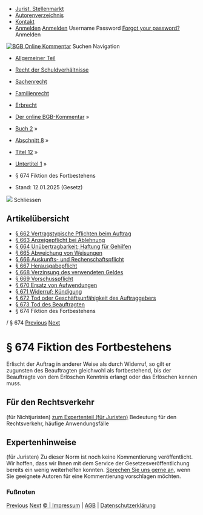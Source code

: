   * [Jurist. Stellenmarkt](https://bgb.kommentar.de/Buch-2/Abschnitt-8/Titel-12/Untertitel-1/</job-board> "Jurist. Stellenmarkt")
  * [Autorenverzeichnis](https://bgb.kommentar.de/Buch-2/Abschnitt-8/Titel-12/Untertitel-1/</Autorenverzeichnis> "Autorenverzeichnis")
  * [Kontakt](https://bgb.kommentar.de/Buch-2/Abschnitt-8/Titel-12/Untertitel-1/</Kontakt>)
  * [Anmelden](https://bgb.kommentar.de/Buch-2/Abschnitt-8/Titel-12/Untertitel-1/<#login> "show login form") [Anmelden](https://bgb.kommentar.de/Buch-2/Abschnitt-8/Titel-12/Untertitel-1/<#> "hide login form") Username Password
[Forgot your password?](https://bgb.kommentar.de/Buch-2/Abschnitt-8/Titel-12/Untertitel-1/</user/forgotpassword>) Anmelden 


[![BGB Online Kommentar](https://bgb.kommentar.de/extension/bgb/design/bgb/images/logo.png)](https://bgb.kommentar.de/Buch-2/Abschnitt-8/Titel-12/Untertitel-1/</> "BGB Online Kommentar")
Suchen
Navigation
  * [Allgemeiner Teil](https://bgb.kommentar.de/Buch-2/Abschnitt-8/Titel-12/Untertitel-1/</Buch-1>)
  * [Recht der Schuldverhältnisse](https://bgb.kommentar.de/Buch-2/Abschnitt-8/Titel-12/Untertitel-1/</Buch-2>)
  * [Sachenrecht](https://bgb.kommentar.de/Buch-2/Abschnitt-8/Titel-12/Untertitel-1/</Buch-3>)
  * [Familienrecht](https://bgb.kommentar.de/Buch-2/Abschnitt-8/Titel-12/Untertitel-1/</Buch-4>)
  * [Erbrecht](https://bgb.kommentar.de/Buch-2/Abschnitt-8/Titel-12/Untertitel-1/</Buch-5>)


  * [Der online BGB-Kommentar](https://bgb.kommentar.de/Buch-2/Abschnitt-8/Titel-12/Untertitel-1/</>) »
  * [Buch 2](https://bgb.kommentar.de/Buch-2/Abschnitt-8/Titel-12/Untertitel-1/</Buch-2>) »
  * [Abschnitt 8](https://bgb.kommentar.de/Buch-2/Abschnitt-8/Titel-12/Untertitel-1/</Buch-2/Abschnitt-8>) »
  * [Titel 12](https://bgb.kommentar.de/Buch-2/Abschnitt-8/Titel-12/Untertitel-1/</Buch-2/Abschnitt-8/Titel-12>) »
  * [Untertitel 1](https://bgb.kommentar.de/Buch-2/Abschnitt-8/Titel-12/Untertitel-1/</Buch-2/Abschnitt-8/Titel-12/Untertitel-1>) »
  * § 674 Fiktion des Fortbestehens 
  * Stand: 12.01.2025 (Gesetz) 


![](https://vg01.met.vgwort.de/na/1c9909529ead4f509072c06d9081a7d5)
Schliessen 
## Artikelübersicht
  * [ § 662 Vertragstypische Pflichten beim Auftrag ](https://bgb.kommentar.de/Buch-2/Abschnitt-8/Titel-12/Untertitel-1/</Buch-2/Abschnitt-8/Titel-12/Untertitel-1/Vertragstypische-Pflichten-beim-Auftrag>)
  * [ § 663 Anzeigepflicht bei Ablehnung ](https://bgb.kommentar.de/Buch-2/Abschnitt-8/Titel-12/Untertitel-1/</Buch-2/Abschnitt-8/Titel-12/Untertitel-1/Anzeigepflicht-bei-Ablehnung>)
  * [ § 664 Unübertragbarkeit; Haftung für Gehilfen ](https://bgb.kommentar.de/Buch-2/Abschnitt-8/Titel-12/Untertitel-1/</Buch-2/Abschnitt-8/Titel-12/Untertitel-1/Unuebertragbarkeit-Haftung-fuer-Gehilfen>)
  * [ § 665 Abweichung von Weisungen ](https://bgb.kommentar.de/Buch-2/Abschnitt-8/Titel-12/Untertitel-1/</Buch-2/Abschnitt-8/Titel-12/Untertitel-1/Abweichung-von-Weisungen>)
  * [ § 666 Auskunfts- und Rechenschaftspflicht ](https://bgb.kommentar.de/Buch-2/Abschnitt-8/Titel-12/Untertitel-1/</Buch-2/Abschnitt-8/Titel-12/Untertitel-1/Auskunfts-und-Rechenschaftspflicht>)
  * [ § 667 Herausgabepflicht ](https://bgb.kommentar.de/Buch-2/Abschnitt-8/Titel-12/Untertitel-1/</Buch-2/Abschnitt-8/Titel-12/Untertitel-1/Herausgabepflicht>)
  * [ § 668 Verzinsung des verwendeten Geldes ](https://bgb.kommentar.de/Buch-2/Abschnitt-8/Titel-12/Untertitel-1/</Buch-2/Abschnitt-8/Titel-12/Untertitel-1/Verzinsung-des-verwendeten-Geldes>)
  * [ § 669 Vorschusspflicht ](https://bgb.kommentar.de/Buch-2/Abschnitt-8/Titel-12/Untertitel-1/</Buch-2/Abschnitt-8/Titel-12/Untertitel-1/Vorschusspflicht>)
  * [ § 670 Ersatz von Aufwendungen ](https://bgb.kommentar.de/Buch-2/Abschnitt-8/Titel-12/Untertitel-1/</Buch-2/Abschnitt-8/Titel-12/Untertitel-1/Ersatz-von-Aufwendungen>)
  * [ § 671 Widerruf; Kündigung ](https://bgb.kommentar.de/Buch-2/Abschnitt-8/Titel-12/Untertitel-1/</Buch-2/Abschnitt-8/Titel-12/Untertitel-1/Widerruf-Kuendigung>)
  * [ § 672 Tod oder Geschäftsunfähigkeit des Auftraggebers ](https://bgb.kommentar.de/Buch-2/Abschnitt-8/Titel-12/Untertitel-1/</Buch-2/Abschnitt-8/Titel-12/Untertitel-1/Tod-oder-Geschaeftsunfaehigkeit-des-Auftraggebers>)
  * [ § 673 Tod des Beauftragten ](https://bgb.kommentar.de/Buch-2/Abschnitt-8/Titel-12/Untertitel-1/</Buch-2/Abschnitt-8/Titel-12/Untertitel-1/Tod-des-Beauftragten>)
  * § 674 Fiktion des Fortbestehens 


/ § 674 
[Previous](https://bgb.kommentar.de/Buch-2/Abschnitt-8/Titel-12/Untertitel-1/</Buch-2/Abschnitt-8/Titel-12/Untertitel-1/Tod-des-Beauftragten> "§ 673 Tod des Beauftragten") [Next](https://bgb.kommentar.de/Buch-2/Abschnitt-8/Titel-12/Untertitel-1/</Buch-2/Abschnitt-8/Titel-12/Untertitel-2/Entgeltliche-Geschaeftsbesorgung> "§ 675 Entgeltliche Geschäftsbesorgung")
# § 674 Fiktion des Fortbestehens
Erlischt der Auftrag in anderer Weise als durch Widerruf, so gilt er zugunsten des Beauftragten gleichwohl als fortbestehend, bis der Beauftragte von dem Erlöschen Kenntnis erlangt oder das Erlöschen kennen muss.
## Für den Rechtsverkehr 
(für Nichtjuristen)
[zum Expertenteil (für Juristen)](https://bgb.kommentar.de/Buch-2/Abschnitt-8/Titel-12/Untertitel-1/<#expertenhinweise>)
Bedeutung für den Rechtsverkehr, häufige Anwendungsfälle
## Expertenhinweise
(für Juristen)
Zu dieser Norm ist noch keine Kommentierung veröffentlicht. Wir hoffen, dass wir Ihnen mit dem Service der Gesetzesveröffentlichung bereits ein wenig weiterhelfen konnten. [Sprechen Sie uns gerne an](https://bgb.kommentar.de/Buch-2/Abschnitt-8/Titel-12/Untertitel-1/</Kontakt>), wenn Sie geeignete Autoren für eine Kommentierung vorschlagen möchten. 
### Fußnoten
[Previous](https://bgb.kommentar.de/Buch-2/Abschnitt-8/Titel-12/Untertitel-1/</Buch-2/Abschnitt-8/Titel-12/Untertitel-1/Tod-des-Beauftragten> "§ 673 Tod des Beauftragten") [Next](https://bgb.kommentar.de/Buch-2/Abschnitt-8/Titel-12/Untertitel-1/</Buch-2/Abschnitt-8/Titel-12/Untertitel-2/Entgeltliche-Geschaeftsbesorgung> "§ 675 Entgeltliche Geschäftsbesorgung")
[© | Impressum](https://bgb.kommentar.de/Buch-2/Abschnitt-8/Titel-12/Untertitel-1/</Kontakt>) | [AGB](https://bgb.kommentar.de/Buch-2/Abschnitt-8/Titel-12/Untertitel-1/</AGB>) | [Datenschutzerklärung](https://bgb.kommentar.de/Buch-2/Abschnitt-8/Titel-12/Untertitel-1/</Datenschutzerklaerung-fuer-Leser>)
